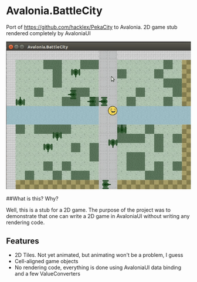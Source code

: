 # Avalonia.BattleCity

Port of https://github.com/hacklex/PekaCity to Avalonia.
2D game stub rendered completely by AvaloniaUI

![Demo](demo.gif?raw=true "Demo")

##What is this? Why?

Well, this is a stub for a 2D game. The purpose of the project was to demonstrate that one can write a 2D game in AvaloniaUI without writing any rendering code.
## Features

- 2D Tiles. Not yet animated, but animating won't be a problem, I guess
- Cell-aligned game objects
- No rendering code, everything is done using AvaloniaUI data binding and a few ValueConverters

